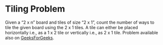 # Tiling Problem

Given a “2 x n” board and tiles of size “2 x 1”, count the number of ways to tile the given board using the 2 x 1 
tiles. A tile can either be placed horizontally i.e., as a 1 x 2 tile or vertically i.e., as 2 x 1 tile. Problem
available also on [GeeksForGeeks](https://www.geeksforgeeks.org/tiling-problem/).